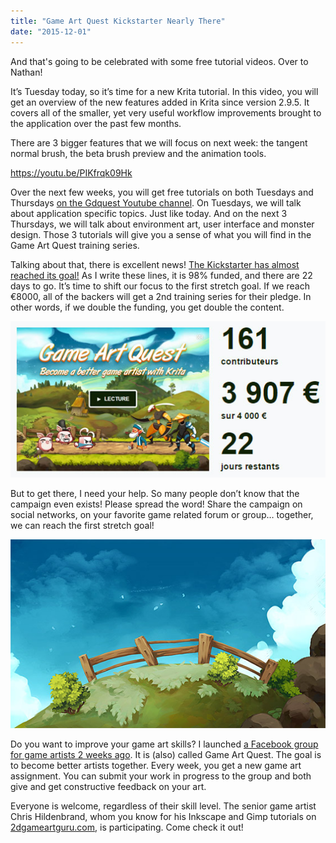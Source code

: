 ```yaml
---
title: "Game Art Quest Kickstarter Nearly There"
date: "2015-12-01"
---
```


And that's going to be celebrated with some free tutorial videos. Over to Nathan!

It’s Tuesday today, so it’s time for a new Krita tutorial. In this video, you will get an overview of the new features added in Krita since version 2.9.5. It covers all of the smaller, yet very useful workflow improvements brought to the application over the past few months.

There are 3 bigger features that we will focus on next week: the tangent normal brush, the beta brush preview and the animation tools.

https://youtu.be/PIKfrqk09Hk

Over the next few weeks, you will get free tutorials on both Tuesdays and Thursdays [on the Gdquest Youtube channel](https://www.youtube.com/c/gdquest). On Tuesdays, we will talk about application specific topics. Just like today. And on the next 3 Thursdays, we will talk about environment art, user interface and monster design. Those 3 tutorials will give you a sense of what you will find in the Game Art Quest training series.

Talking about that, there is excellent news! [The Kickstarter has almost reached its goal!](https://www.kickstarter.com/projects/gdquest/game-art-quest-make-professional-2d-art-with-krita) As I write these lines, it is 98% funded, and there are 22 days to go. It’s time to shift our focus to the first stretch goal. If we reach €8000, all of the backers will get a 2nd training series for their pledge. In other words, if we double the funding, you get double the content.

[![98_percent](images/98_percent.jpg)](https://krita.org/wp-content/uploads/2015/12/98_percent.jpg)

But to get there, I need your help. So many people don’t know that the campaign even exists! Please spread the word! Share the campaign on social networks, on your favorite game related forum or group… together, we can reach the first stretch goal!

[![Game-Art-Quest-Facebook-Group-Gdquest](images/Game-Art-Quest-Facebook-Group-Gdquest.jpg)](https://krita.org/wp-content/uploads/2015/12/Game-Art-Quest-Facebook-Group-Gdquest.jpg)

Do you want to improve your game art skills? I launched [a Facebook group for game artists 2 weeks ago](https://www.facebook.com/groups/GameArtQuest/). It is (also) called Game Art Quest. The goal is to become better artists together. Every week, you get a new game art assignment. You can submit your work in progress to the group and both give and get constructive feedback on your art.

Everyone is welcome, regardless of their skill level. The senior game artist Chris Hildenbrand, whom you know for his Inkscape and Gimp tutorials on [2dgameartguru.com](2dgameartguru.com), is participating. Come check it out!
